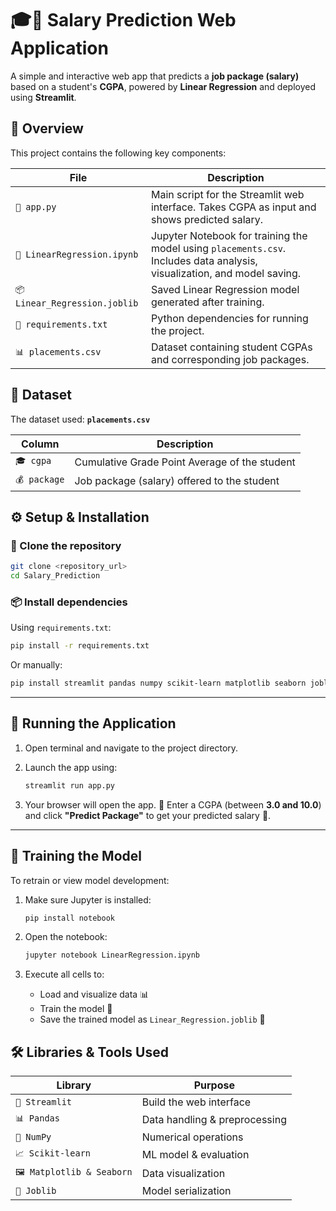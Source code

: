 # 🎓💼 Salary Prediction Web Application

A simple and interactive web app that predicts a **job package (salary)** based on a student's **CGPA**, powered by **Linear Regression** and deployed using **Streamlit**.

## 📌 Overview

This project contains the following key components:

| File                          | Description                                                                                                              |
| ----------------------------- | ------------------------------------------------------------------------------------------------------------------------ |
| `📄 app.py`                   | Main script for the Streamlit web interface. Takes CGPA as input and shows predicted salary.                             |
| `📘 LinearRegression.ipynb`   | Jupyter Notebook for training the model using `placements.csv`. Includes data analysis, visualization, and model saving. |
| `📦 Linear_Regression.joblib` | Saved Linear Regression model generated after training.                                                                  |
| `📄 requirements.txt`         | Python dependencies for running the project.                                                                             |
| `📊 placements.csv`           | Dataset containing student CGPAs and corresponding job packages.                                                         |

## 📂 Dataset

The dataset used: **`placements.csv`**

| Column       | Description                                   |
| ------------ | --------------------------------------------- |
| `🎓 cgpa`    | Cumulative Grade Point Average of the student |
| `💰 package` | Job package (salary) offered to the student   |

## ⚙️ Setup & Installation

### 🔁 Clone the repository

```bash
git clone <repository_url>
cd Salary_Prediction
```

### 📦 Install dependencies

Using `requirements.txt`:

```bash
pip install -r requirements.txt
```

Or manually:

```bash
pip install streamlit pandas numpy scikit-learn matplotlib seaborn joblib
```

---

## 🚀 Running the Application

1. Open terminal and navigate to the project directory.
2. Launch the app using:

   ```bash
   streamlit run app.py
   ```
3. Your browser will open the app.
   🔢 Enter a CGPA (between **3.0 and 10.0**) and click **"Predict Package"** to get your predicted salary 💸.

---

## 🧠 Training the Model

To retrain or view model development:

1. Make sure Jupyter is installed:

   ```bash
   pip install notebook
   ```
2. Open the notebook:

   ```bash
   jupyter notebook LinearRegression.ipynb
   ```
3. Execute all cells to:

   * Load and visualize data 📊
   * Train the model 🧪
   * Save the trained model as `Linear_Regression.joblib` 💾


## 🛠 Libraries & Tools Used

| Library                   | Purpose                       |
| ------------------------- | ----------------------------- |
| `🔵 Streamlit`            | Build the web interface       |
| `📊 Pandas`               | Data handling & preprocessing |
| `📐 NumPy`                | Numerical operations          |
| `📈 Scikit-learn`         | ML model & evaluation         |
| `🖼 Matplotlib & Seaborn` | Data visualization            |
| `💾 Joblib`               | Model serialization           |
